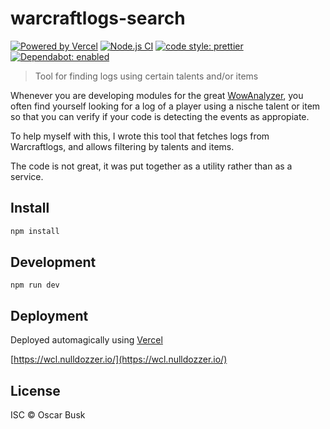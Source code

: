 # warcraftlogs-search

[![Powered by Vercel](https://badgen.net/badge/vercel/warcraftlogs-search/black?icon=zeit)](https://warcraftlogs-search.vercel.app/)
[![Node.js CI](https://github.com/oBusk/warcraftlogs-search/workflows/Node.js%20CI/badge.svg)](https://github.com/oBusk/warcraftlogs-search/actions)
[![code style: prettier](https://img.shields.io/badge/code_style-prettier-ff69b4.svg)](https://github.com/prettier/prettier)
[![Dependabot: enabled](https://badgen.net/badge/dependabot/enabled/green?icon=dependabot)](https://github.com/oBusk/warcraftlogs-search/network/updates)

> Tool for finding logs using certain talents and/or items

Whenever you are developing modules for the great [WowAnalyzer](https://wowanalyzer.com/),
you often find yourself looking for a log of a player using a nische talent or item so that
you can verify if your code is detecting the events as appropiate.

To help myself with this, I wrote this tool that fetches logs from Warcraftlogs, and allows
filtering by talents and items.

The code is not great, it was put together as a utility rather than as a service.

## Install

```bash
npm install
```

## Development

```
npm run dev
```

## Deployment

Deployed automagically using [Vercel](https://vercel.com/)

[https://wcl.nulldozzer.io/](https://wcl.nulldozzer.io/)

## License

ISC © Oscar Busk
